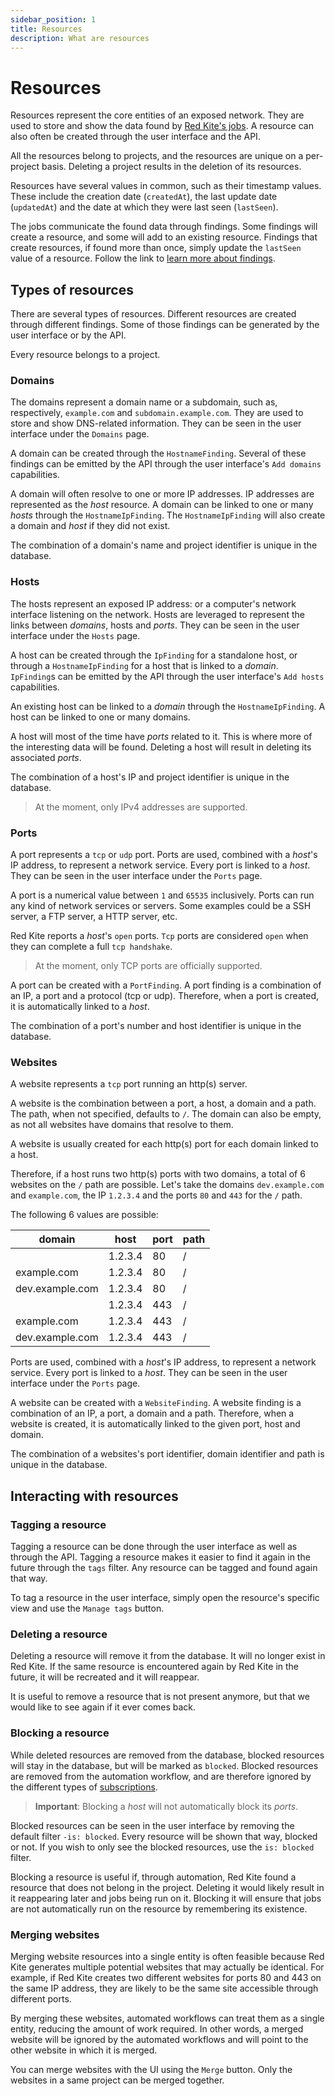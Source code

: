 ```yaml
---
sidebar_position: 1
title: Resources
description: What are resources
---
```


# Resources

Resources represent the core entities of an exposed network. They are used to store and show the data found by [Red Kite's jobs](/docs/concepts/jobs). A resource can also often be created through the user interface and the API.

All the resources belong to projects, and the resources are unique on a per-project basis. Deleting a project results in the deletion of its resources.

Resources have several values in common, such as their timestamp values. These include the creation date (`createdAt`), the last update date (`updatedAt`) and the date at which they were last seen (`lastSeen`).

The jobs communicate the found data through findings. Some findings will create a resource, and some will add to an existing resource. Findings that create resources, if found more than once, simply update the `lastSeen` value of a resource. Follow the link to [learn more about findings](/docs/concepts/findings).

## Types of resources

There are several types of resources. Different resources are created through different findings. Some of those findings can be generated by the user interface or by the API.

Every resource belongs to a project.

### Domains

The domains represent a domain name or a subdomain, such as, respectively, `example.com` and `subdomain.example.com`. They are used to store and show DNS-related information. They can be seen in the user interface under the `Domains` page.

A domain can be created through the `HostnameFinding`. Several of these findings can be emitted by the API through the user interface's `Add domains` capabilities.

A domain will often resolve to one or more IP addresses. IP addresses are represented as the *host* resource. A domain can be linked to one or many *hosts* through the `HostnameIpFinding`. The `HostnameIpFinding` will also create a domain and *host* if they did not exist.

The combination of a domain's name and project identifier is unique in the database.

### Hosts

The hosts represent an exposed IP address: or a computer's network interface listening on the network. Hosts are leveraged to represent the links between *domains*, hosts and *ports*. They can be seen in the user interface under the `Hosts` page.

A host can be created through the `IpFinding` for a standalone host, or through a `HostnameIpFinding` for a host that is linked to a *domain*. `IpFinding`s can be emitted by the API through the user interface's `Add hosts` capabilities.

An existing host can be linked to a *domain* through the `HostnameIpFinding`. A host can be linked to one or many domains.

A host will most of the time have *ports* related to it. This is where more of the interesting data will be found. Deleting a host will result in deleting its associated *ports*.

The combination of a host's IP and project identifier is unique in the database.

> At the moment, only IPv4 addresses are supported.

### Ports

A port represents a `tcp` or `udp` port. Ports are used, combined with a *host*'s IP address, to represent a network service. Every port is linked to a *host*. They can be seen in the user interface under the `Ports` page.

A port is a numerical value between `1` and `65535` inclusively. Ports can run any kind of network services or servers. Some examples could be a SSH server, a FTP server, a HTTP server, etc.

Red Kite reports a *host*'s `open` ports. `Tcp` ports are considered `open` when they can complete a full `tcp handshake`.

> At the moment, only TCP ports are officially supported.

A port can be created with a `PortFinding`. A port finding is a combination of an IP, a port and a protocol (tcp or udp). Therefore, when a port is created, it is automatically linked to a *host*.

The combination of a port's number and host identifier is unique in the database.

### Websites

A website represents a `tcp` port running an http(s) server.

A website is the combination between a port, a host, a domain and a path. The path, when not specified, defaults to `/`. The domain can also be empty, as not all websites have domains that resolve to them.

A website is usually created for each http(s) port for each domain linked to a host.

Therefore, if a host runs two http(s) ports with two domains, a total of 6 websites on the `/` path are possible. Let's take the domains `dev.example.com` and `example.com`, the IP `1.2.3.4` and the ports `80` and `443` for the `/` path.

The following 6 values are possible:

| domain          | host    | port | path |
| --------------- | ------- | ---- | ---- |
|                 | 1.2.3.4 | 80   | /    |
| example.com     | 1.2.3.4 | 80   | /    |
| dev.example.com | 1.2.3.4 | 80   | /    |
|                 | 1.2.3.4 | 443  | /    |
| example.com     | 1.2.3.4 | 443  | /    |
| dev.example.com | 1.2.3.4 | 443  | /    |

Ports are used, combined with a *host*'s IP address, to represent a network service. Every port is linked to a *host*. They can be seen in the user interface under the `Ports` page.

A website can be created with a `WebsiteFinding`. A website finding is a combination of an IP, a port, a domain and a path. Therefore, when a website is created, it is automatically linked to the given port, host and domain.

The combination of a websites's port identifier, domain identifier and path is unique in the database.

## Interacting with resources

### Tagging a resource

Tagging a resource can be done through the user interface as well as through the API. Tagging a resource makes it easier to find it again in the future through the `tags` filter. Any resource can be tagged and found again that way.

To tag a resource in the user interface, simply open the resource's specific view and use the `Manage tags` button.

### Deleting a resource

Deleting a resource will remove it from the database. It will no longer exist in Red Kite. If the same resource is encountered again by Red Kite in the future, it will be recreated and it will reappear.

It is useful to remove a resource that is not present anymore, but that we would like to see again if it ever comes back.

### Blocking a resource

While deleted resources are removed from the database, blocked resources will stay in the database, but will be marked as `blocked`. Blocked resources are removed from the automation workflow, and are therefore ignored by the different types of [subscriptions](/docs/concepts/subscriptions).

> **Important**: Blocking a *host* will not automatically block its *ports*.

Blocked resources can be seen in the user interface by removing the default filter `-is: blocked`. Every resource will be shown that way, blocked or not. If you wish to only see the blocked resources, use the `is: blocked` filter.

Blocking a resource is useful if, through automation, Red Kite found a resource that does not belong in the project. Deleting it would likely result in it reappearing later and jobs being run on it. Blocking it will ensure that jobs are not automatically run on the resource by remembering its existence.

### Merging websites

Merging website resources into a single entity is often feasible because Red Kite generates multiple potential websites that may actually be identical. For example, if Red Kite creates two different websites for ports 80 and 443 on the same IP address, they are likely to be the same site accessible through different ports.

By merging these websites, automated workflows can treat them as a single entity, reducing the amount of work required. In other words, a merged website will be ignored by the automated workflows and will point to the other website in which it is merged.

You can merge websites with the UI using the `Merge` button. Only the websites in a same project can be merged together.
